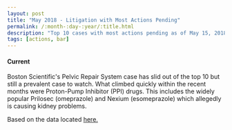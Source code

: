 ```yaml
---
layout: post
title: "May 2018 - Litigation with Most Actions Pending"
permalink: /:month-:day-:year/:title.html
description: "Top 10 cases with most actions pending as of May 15, 2018."
tags: [actions, bar]
---
```


<h4>Current</h4>
<canvas id="bar" width="400" height="200"></canvas>

<script>
var ctx = document.querySelector("#bar");
var myChart = new Chart(ctx, {
  type: 'bar',
  data: {
    labels: ["Xarelto", "Ethicon", "DePuy", "Taxotere", "J&J", "Testosterone", "Bair Hugger", "Oil Spill", "PPI", "Cook IVC"],
    datasets: [{
      label: 'Actions Now Pending',
      data: [21922, 13002, 9498, 8557, 6993, 6061, 4467, 4357, 4248, 4189],
      backgroundColor: 'rgba(255, 99, 132, 1)',
      borderColor: 'rgba(255, 99, 132, 1)'
    }, {
      label: 'Total Actions Historical',
      data: [23107, 39980, 9661, 8766, 7027, 7733, 4820, 6049, 4249, 4286],
      backgroundColor: 'rgba(54, 162, 235, .2)',
      borderColor: 'rgba(54, 162, 235, 1)'
    }]
  },
  options: {
    scaleShowValues: true,

    ticks: {
      autoSkip: false
    },
    scales: {
      xAxes: [{
        stacked: true,
        ticks: {
          autoSkip: false
        }
      }],
      yAxes: [{
        stacked: false
      }]
    }
  }
});
</script>

Boston Scientific's Pelvic Repair System case has slid out of the top 10 but still a prevalent case to watch. What climbed quickly within the recent months were Proton-Pump Inhibitor (PPI) drugs. This includes the widely popular Prilosec (omeprazole) and Nexium (esomeprazole) which allegedly is causing kidney problems.

Based on the data located <a href="http://www.jpml.uscourts.gov/sites/jpml/files/Pending_MDL_Dockets_By_Actions_Pending-May-15-2018.pdf">here.</a>

